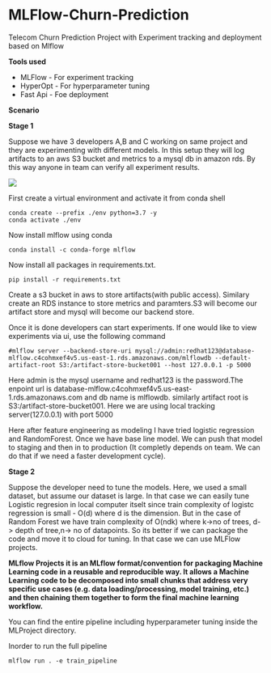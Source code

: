 # MLFlow-Churn-Prediction

Telecom Churn Prediction Project with Experiment tracking and deployment based on Mlflow


**Tools used**
* MLFlow - For experiment tracking
* HyperOpt - For hyperparameter tuning
* Fast Api - Foe deployment


**Scenario**

**Stage 1**
<p>Suppose we have 3 developers A,B and C working on same project and they are experimenting with different models. In this setup they will log artifacts to an aws S3 bucket and metrics to a mysql db in amazon rds. By this way anyone in team can verify all experiment results.</p>

<img src="https://www.mlflow.org/docs/latest/_images/scenario_4.png">


  <p>First create a virtual environment and activate it from conda shell</p>

```
conda create --prefix ./env python=3.7 -y
conda activate ./env

```
  <p>Now install mlflow using conda</p>

```
conda install -c conda-forge mlflow

```
  <p>Now install all packages in requirements.txt.</p>

```
pip install -r requirements.txt

```

<p>Create a s3 bucket in aws to store artifacts(with public access). Similary create an RDS instance to store metrics and paramters.S3 will become our artifact store and mysql will become our backend store. </p>

<p> Once it is done developers can start experiments. If one would like to view experiments via ui, use the following command </p>

```
#mlflow server --backend-store-uri mysql://admin:redhat123@database-mlflow.c4cohmxef4v5.us-east-1.rds.amazonaws.com/mlflowdb --default-artifact-root S3:/artifact-store-bucket001 --host 127.0.0.1 -p 5000

```
Here admin is the mysql username and redhat123 is the password.The enpoint url is database-mlflow.c4cohmxef4v5.us-east-1.rds.amazonaws.com and db name is mlflowdb.
similarly artifact root is S3:/artifact-store-bucket001. Here we are using local tracking server(127.0.0.1) with port 5000


Here after feature engineering as modeling I have tried logistic regression and RandomForest. Once we have base line model. We can push that model to staging and then in to production (It completly depends on team. We can do that if we need a faster development cycle).

**Stage 2**

Suppose the developer need to tune the models. Here, we used a small dataset, but assume our dataset is large. In that case we can easily tune Logistic regresion in local computer itselt since train complexity of logistc regression is small - O(d) where d is the dimension. But in the case of Random Forest we have train complexity of  O(ndk) where k->no of trees, d-> depth of tree,n-> no of datapoints. So its better if we can package the code and move it to cloud for tuning. In that case we can use MLFlow projects.


**MLflow Projects it is an MLflow format/convention for packaging Machine Learning code in a reusable and reproducible way. It allows a Machine Learning code to be decomposed into small chunks that address very specific use cases (e.g. data loading/processing, model training, etc.) and then chaining them together to form the final machine learning workflow.**

You can find the entire pipeline including hyperparameter tuning inside the MLProject directory.

Inorder to run the full pipeline

```
mlflow run . -e train_pipeline
```
